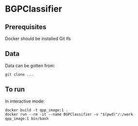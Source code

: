 # BGPClassifier

## Prerequisites
Docker should be installed
Git lfs

## Data
Data can be gotten from:
```
git clone ...
```

## To run
In interactive mode:
```
docker build -t qpp_image:1 .
docker run --rm -it --name BGPClassifier -v "$(pwd)"/:/work qpp_image:1 bin/bash
```
